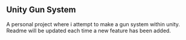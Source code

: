 ## Unity Gun System
A personal project where i attempt to make a gun system within unity.\
Readme will be updated each time a new feature has been added.

